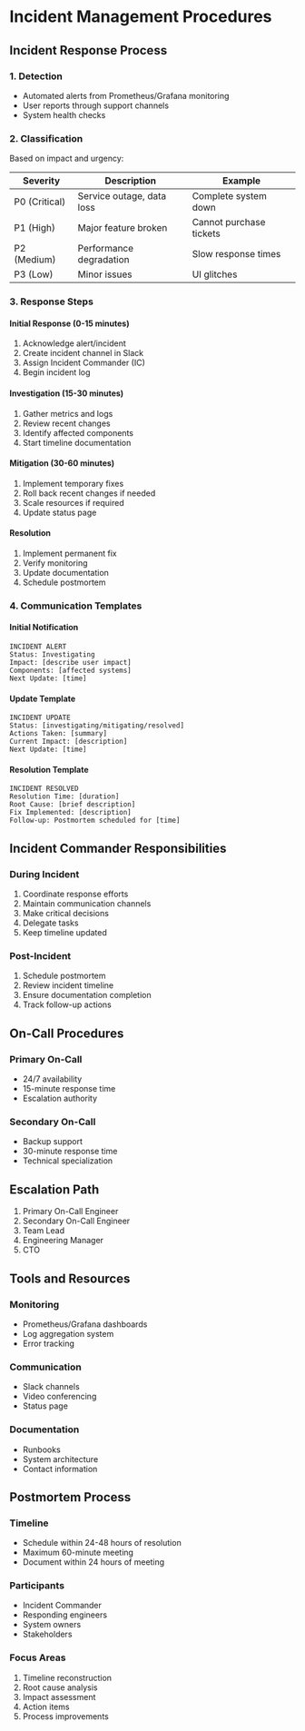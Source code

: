 # Incident Management Procedures

## Incident Response Process

### 1. Detection
- Automated alerts from Prometheus/Grafana monitoring
- User reports through support channels
- System health checks

### 2. Classification
Based on impact and urgency:

| Severity | Description | Example |
|----------|-------------|---------|
| P0 (Critical) | Service outage, data loss | Complete system down |
| P1 (High) | Major feature broken | Cannot purchase tickets |
| P2 (Medium) | Performance degradation | Slow response times |
| P3 (Low) | Minor issues | UI glitches |

### 3. Response Steps

#### Initial Response (0-15 minutes)
1. Acknowledge alert/incident
2. Create incident channel in Slack
3. Assign Incident Commander (IC)
4. Begin incident log

#### Investigation (15-30 minutes)
1. Gather metrics and logs
2. Review recent changes
3. Identify affected components
4. Start timeline documentation

#### Mitigation (30-60 minutes)
1. Implement temporary fixes
2. Roll back recent changes if needed
3. Scale resources if required
4. Update status page

#### Resolution
1. Implement permanent fix
2. Verify monitoring
3. Update documentation
4. Schedule postmortem

### 4. Communication Templates

#### Initial Notification
```
INCIDENT ALERT
Status: Investigating
Impact: [describe user impact]
Components: [affected systems]
Next Update: [time]
```

#### Update Template
```
INCIDENT UPDATE
Status: [investigating/mitigating/resolved]
Actions Taken: [summary]
Current Impact: [description]
Next Update: [time]
```

#### Resolution Template
```
INCIDENT RESOLVED
Resolution Time: [duration]
Root Cause: [brief description]
Fix Implemented: [description]
Follow-up: Postmortem scheduled for [time]
```

## Incident Commander Responsibilities

### During Incident
1. Coordinate response efforts
2. Maintain communication channels
3. Make critical decisions
4. Delegate tasks
5. Keep timeline updated

### Post-Incident
1. Schedule postmortem
2. Review incident timeline
3. Ensure documentation completion
4. Track follow-up actions

## On-Call Procedures

### Primary On-Call
- 24/7 availability
- 15-minute response time
- Escalation authority

### Secondary On-Call
- Backup support
- 30-minute response time
- Technical specialization

## Escalation Path

1. Primary On-Call Engineer
2. Secondary On-Call Engineer
3. Team Lead
4. Engineering Manager
5. CTO

## Tools and Resources

### Monitoring
- Prometheus/Grafana dashboards
- Log aggregation system
- Error tracking

### Communication
- Slack channels
- Video conferencing
- Status page

### Documentation
- Runbooks
- System architecture
- Contact information

## Postmortem Process

### Timeline
- Schedule within 24-48 hours of resolution
- Maximum 60-minute meeting
- Document within 24 hours of meeting

### Participants
- Incident Commander
- Responding engineers
- System owners
- Stakeholders

### Focus Areas
1. Timeline reconstruction
2. Root cause analysis
3. Impact assessment
4. Action items
5. Process improvements 
